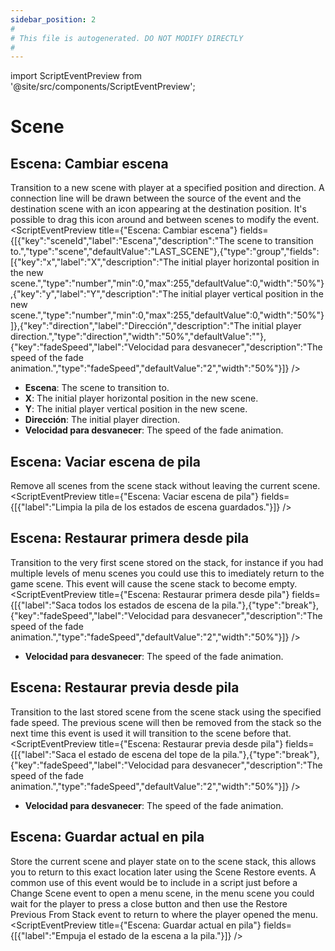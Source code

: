 ```yaml
---
sidebar_position: 2
#
# This file is autogenerated. DO NOT MODIFY DIRECTLY
#
---
```


import ScriptEventPreview from '@site/src/components/ScriptEventPreview';

# Scene

## Escena: Cambiar escena
Transition to a new scene with player at a specified position and direction. A connection line will be drawn between the source of the event and the destination scene with an icon appearing at the destination position. It's possible to drag this icon around and between scenes to modify the event.
<ScriptEventPreview title={"Escena: Cambiar escena"} fields={[{"key":"sceneId","label":"Escena","description":"The scene to transition to.","type":"scene","defaultValue":"LAST_SCENE"},{"type":"group","fields":[{"key":"x","label":"X","description":"The initial player horizontal position in the new scene.","type":"number","min":0,"max":255,"defaultValue":0,"width":"50%"},{"key":"y","label":"Y","description":"The initial player vertical position in the new scene.","type":"number","min":0,"max":255,"defaultValue":0,"width":"50%"}]},{"key":"direction","label":"Dirección","description":"The initial player direction.","type":"direction","width":"50%","defaultValue":""},{"key":"fadeSpeed","label":"Velocidad para desvanecer","description":"The speed of the fade animation.","type":"fadeSpeed","defaultValue":"2","width":"50%"}]} />

- **Escena**: The scene to transition to.  
- **X**: The initial player horizontal position in the new scene.  
- **Y**: The initial player vertical position in the new scene.  
- **Dirección**: The initial player direction.  
- **Velocidad para desvanecer**: The speed of the fade animation.  

## Escena: Vaciar escena de pila
Remove all scenes from the scene stack without leaving the current scene.
<ScriptEventPreview title={"Escena: Vaciar escena de pila"} fields={[{"label":"Limpia la pila de los estados de escena guardados."}]} />


## Escena: Restaurar primera desde pila
Transition to the very first scene stored on the stack, for instance if you had multiple levels of menu scenes you could use this to imediately return to the game scene. This event will cause the scene stack to become empty.
<ScriptEventPreview title={"Escena: Restaurar primera desde pila"} fields={[{"label":"Saca todos los estados de escena de la pila."},{"type":"break"},{"key":"fadeSpeed","label":"Velocidad para desvanecer","description":"The speed of the fade animation.","type":"fadeSpeed","defaultValue":"2","width":"50%"}]} />

- **Velocidad para desvanecer**: The speed of the fade animation.  

## Escena: Restaurar previa desde pila
Transition to the last stored scene from the scene stack using the specified fade speed. The previous scene will then be removed from the stack so the next time this event is used it will transition to the scene before that.
<ScriptEventPreview title={"Escena: Restaurar previa desde pila"} fields={[{"label":"Saca el estado de escena del tope de la pila."},{"type":"break"},{"key":"fadeSpeed","label":"Velocidad para desvanecer","description":"The speed of the fade animation.","type":"fadeSpeed","defaultValue":"2","width":"50%"}]} />

- **Velocidad para desvanecer**: The speed of the fade animation.  

## Escena: Guardar actual en pila
Store the current scene and player state on to the scene stack, this allows you to return to this exact location later using the Scene Restore events. A common use of this event would be to include in a script just before a Change Scene event to open a menu scene, in the menu scene you could wait for the player to press a close button and then use the Restore Previous From Stack event to return to where the player opened the menu.
<ScriptEventPreview title={"Escena: Guardar actual en pila"} fields={[{"label":"Empuja el estado de la escena a la pila."}]} />


